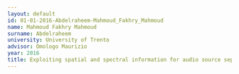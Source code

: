 ```yaml
---
layout: default 
id: 01-01-2016-Abdelraheem-Mahmoud_Fakhry_Mahmoud
name: Mahmoud Fakhry Mahmoud
surname: Abdelraheem
university: University of Trento
advisor: Omologo Maurizio
year: 2016
title: Exploiting spatial and spectral information for audio source separation and speaker diarization
---
```

